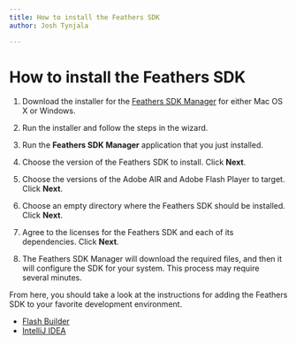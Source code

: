 ```yaml
---
title: How to install the Feathers SDK  
author: Josh Tynjala

---
```

# How to install the Feathers SDK

1. Download the installer for the [Feathers SDK Manager](http://feathersui.com/sdk/download/) for either Mac OS X or Windows.

2. Run the installer and follow the steps in the wizard.

3. Run the **Feathers SDK Manager** application that you just installed.

4. Choose the version of the Feathers SDK to install. Click **Next**.

5. Choose the versions of the Adobe AIR and Adobe Flash Player to target. Click **Next**.

6. Choose an empty directory where the Feathers SDK should be installed. Click **Next**.

7. Agree to the licenses for the Feathers SDK and each of its dependencies. Click **Next**.

8. The Feathers SDK Manager will download the required files, and then it will configure the SDK for your system. This process may require several minutes.

From here, you should take a look at the instructions for adding the Feathers SDK to your favorite development environment.

* [Flash Builder](flash-builder.html)
* [IntelliJ IDEA](intellij-idea.html)